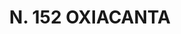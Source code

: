 ---
title: "N. 152 OXIACANTA"
plant-name: "N. 152"
plant-number: "152"
plant-xml: "/assets/xml/plant152.xml"
plant-img1: "/assets/img/plant152_verso.jpg"
plant-img2: "/assets/img/plant152.jpg"
plant-title: "N. 152 OXIACANTA"
plant-taxon-link: ""
plant-taxon-content: ""
layout: single-xml
---